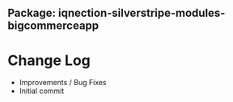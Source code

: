 ## Package: iqnection-silverstripe-modules-bigcommerceapp
# Change Log

- Improvements / Bug Fixes
- Initial commit